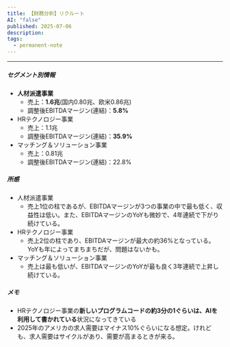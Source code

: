 ```yaml
---
title: 【財務分析】リクルート
AI: "false"
published: 2025-07-06
description: 
tags:
  - permanent-note
---
```

---

#####  セグメント別情報
- **人材派遣事業**
	- 売上：**1.6兆**(国内0.80兆、欧米0.86兆)
	- 調整後EBITDAマージン(連結)：**5.8%**
- HRテクノロジー事業
	- 売上：1.1兆
	- 調整後EBITDAマージン(連結)：**35.9%**
- マッチング＆ソリューション事業
	- 売上：0.81兆
	- 調整後EBITDAマージン(連結)：22.8%

##### 所感
- 人材派遣事業
	- 売上1位の柱であるが、EBITDAマージンが3つの事業の中で最も低く、収益性は低い。また、EBITDAマージンのYoYも微妙で、4年連続で下がり続けている。
- HRテクノロジー事業
	- 売上2位の柱であり、EBITDAマージンが最大の約36%となっている。YoYも年によってまちまちだが、問題はないかも。
- マッチング＆ソリューション事業
	- 売上は最も低いが、EBITDAマージンのYoYが最も良く3年連続で上昇し続けている。

##### メモ
- HRテクノロジー事業の**新しいプログラムコードの約3分の1ぐらいは、AIを利用して書かれている**状況になってきている
- 2025年のアメリカの求人需要はマイナス10%ぐらいになる想定。けれども、求人需要はサイクルがあり、需要が高まるときが来る。

